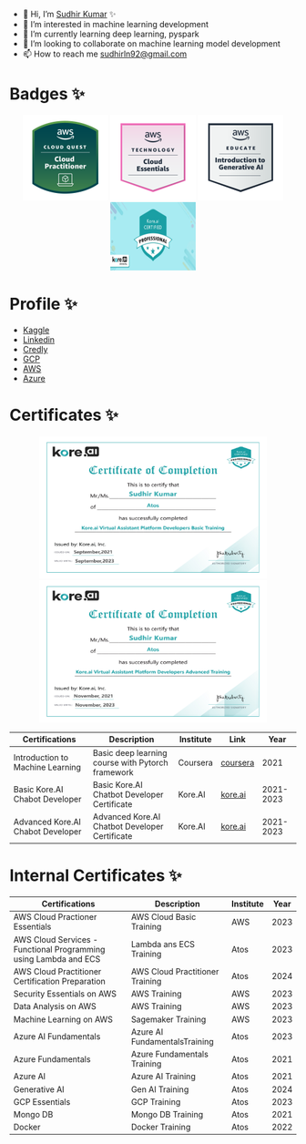 - 👋 Hi, I’m [Sudhir Kumar](@sudhirln92) ✨
- 👀 I’m interested in machine learning development
- 🌱 I’m currently learning deep learning, pyspark
- 💞️ I’m looking to collaborate on machine learning model development
- 📫 How to reach me sudhirln92@gmail.com

# Badges ✨
<p align="center">
    <img src="https://github.com/sudhirln92/sudhirln92/blob/main/aws-cloud-quest-cloud-practitioner.png?raw=true" alt="AWS Cloud" width="150" height="150"/>
    <img src="https://github.com/sudhirln92/sudhirln92/blob/main/aws-knowledge-cloud-essentials.png?raw=true" alt="AWS Cloud" width="150" height="150"/>
    <img src="https://github.com/sudhirln92/sudhirln92/blob/main/aws-educate-introduction-to-generative-ai.png?raw=true" alt="AWS Cloud" width="150" height="150"/>
    <img src="https://github.com/sudhirln92/sudhirln92/blob/main/Kore.ai-certified.jpg?raw=true" alt="Kore AI" width="150" height="120"/>
</p>

# Profile ✨
* [Kaggle](https://www.kaggle.com/sudhirnl7)
* [Linkedin](https://www.linkedin.com/in/sudhirln92/)
* [Credly](https://www.credly.com/users/sudhirln92)
* [GCP](https://www.cloudskillsboost.google/public_profiles/f6562b3c-e66c-4321-bd35-0dcc49af8956)
* [AWS]()
* [Azure]()

# Certificates ✨
<p align="center">
    <img src="https://github.com/sudhirln92/sudhirln92/blob/main/Kore.AI-Basic-Training-2021.jpg?raw=true" alt="Kore.AI" width="400" height="250"/>
    <img src="https://github.com/sudhirln92/data-science-courses/blob/master/Certifications/Kore.AI-Adavanced-Training-2021.jpg?raw=true" alt="Kore.AI" width="400" height="250"/>
</p>

| Certifications | Description| Institute | Link | Year|
| ------ | ------ | ------ | ------ | ----- |
| Introduction to Machine Learning | Basic deep learning course with Pytorch framework |Coursera |  [coursera](https://coursera.org/share/228c6d30d86349bab114fb499cea4370)| 2021 |
| Basic Kore.AI Chabot Developer | Basic Kore.AI Chatbot Developer Certificate | Kore.AI |  [kore.ai](https://github.com/sudhirln92/sudhirln92/blob/main/Kore.AI-Basic-Training-2021.jpg)| 2021-2023 |
| Advanced Kore.AI Chabot Developer | Advanced Kore.AI Chatbot Developer Certificate | Kore.AI |  [kore.ai](https://github.com/sudhirln92/sudhirln92/blob/main/Kore.AI-Adavanced-Training-2021.jpg)| 2021-2023 |

# Internal Certificates ✨
| Certifications | Description| Institute | Year|
| ------ | ------ | ------ |----- |
| AWS Cloud Practioner Essentials | AWS Cloud Basic Training | AWS | 2023 |
| AWS Cloud Services - Functional Programming using Lambda and ECS | Lambda ans ECS Training | Atos| 2023 |
| AWS Cloud Practitioner Certification Preparation | AWS Cloud Practitioner Training | Atos | 2024 |
| Security Essentials on AWS | AWS Training | AWS | 2023 |
| Data Analysis on AWS | AWS Training | AWS | 2023 |
| Machine Learning on AWS | Sagemaker Training | AWS | 2023 |
| Azure AI Fundamentals | Azure AI FundamentalsTraining | Atos | 2023 |
| Azure Fundamentals | Azure Fundamentals Training | Atos | 2021 |
| Azure AI | Azure AI Training | Atos | 2021 |
| Generative AI | Gen AI Training | Atos | 2024 |
| GCP Essentials | GCP Training | Atos | 2023 |
| Mongo DB | Mongo DB Training | Atos | 2021 |
| Docker | Docker Training | Atos | 2022 |




